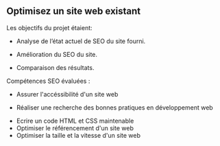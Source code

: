 ## Optimisez un site web existant
Les objectifs du projet étaient:
- Analyse de l’état actuel de SEO du site fourni. 
* Amélioration du SEO du site.
+ Comparaison des résultats. 

Compétences SEO évaluées :

- Assurer l'accéssibilité d'un site web
* Réaliser une recherche des bonnes pratiques en développement web
+ Ecrire un code HTML et CSS maintenable
+ Optimiser le référencement d'un site web
+ Optimiser la taille et la vitesse d'un site web
